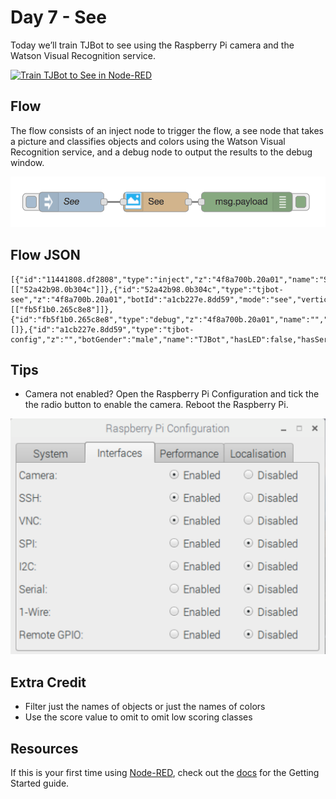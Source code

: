 # Day 7 - See

Today we’ll train TJBot to see using the Raspberry Pi camera and the Watson Visual Recognition service.

[![Train TJBot to See in Node-RED](http://img.youtube.com/vi/8XSo_CaY0rs/0.jpg)](https://www.youtube.com/watch?v=8XSo_CaY0rs&index=10&list=PLddOPkVMz1dtN3I_4JKava4GBLLXuUevV "Train TJBot to See in Node-RED") 

## Flow

The flow consists of an inject node to trigger the flow, a see node that takes a picture and classifies objects and colors using the Watson Visual Recognition service, and a debug node to output the results to the debug window.

![Speak Flow](assets/flow.png)

## Flow JSON
```
[{"id":"11441808.df2808","type":"inject","z":"4f8a700b.20a01","name":"See","topic":"","payload":"","payloadType":"date","repeat":"","crontab":"","once":false,"x":330,"y":180,"wires":[["52a42b98.0b304c"]]},{"id":"52a42b98.0b304c","type":"tjbot-see","z":"4f8a700b.20a01","botId":"a1cb227e.8dd59","mode":"see","verticalFlip":false,"horizontalFlip":false,"width":960,"height":720,"name":"","x":460,"y":180,"wires":[["fb5f1b0.265c8e8"]]},{"id":"fb5f1b0.265c8e8","type":"debug","z":"4f8a700b.20a01","name":"","active":true,"console":"false","complete":"false","x":600,"y":180,"wires":[]},{"id":"a1cb227e.8dd59","type":"tjbot-config","z":"","botGender":"male","name":"TJBot","hasLED":false,"hasServo":false,"speakerDeviceId":"plughw:0,0"}]
```

## Tips

* Camera not enabled? Open the Raspberry Pi Configuration and tick the the radio button to enable the camera. Reboot the Raspberry Pi.

![Enable Raspberry Pi Camera](assets/enablecamera.png)

## Extra Credit

* Filter just the names of objects or just the names of colors
* Use the score value to omit to omit low scoring classes

## Resources

If this is your first time using [Node-RED](https://nodered.org/), check out the [docs](https://nodered.org/docs/) for the Getting Started guide.
